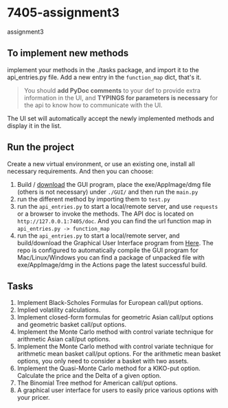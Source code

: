 # 7405-assignment3
assignment3

## To implement new methods
implement your methods in the ./tasks package, and import it to the api_entries.py file.
Add a new entry in the `function_map` dict, that's it.
> You should **add PyDoc comments** to your def to provide extra information in the UI,
> and **TYPINGS for parameters is necessary** for the api to know how to communicate with the UI.
   
The UI set will automatically accept the newly implemented methods and display it in the list.

## Run the project
Create a new virtual environment, or use an existing one, install all necessary requirements.
And then you can choose:
1. Build / [download](https://github.com/Xrondev/HKU7405-optionPricer-UI) the GUI program, place the exe/AppImage/dmg file (others is not necessary) under `./GUI/` 
and then run the `main.py`
2. run the different method by importing them to `test.py`
3. run the `api_entries.py` to start a local/remote server, and use `requests` or a browser to invoke the methods. The
API doc is located on `http://127.0.0.1:7405/doc`. And you can find the url function map in `api_entries.py -> function_map`
4. run the `api_entries.py` to start a local/remote server, and build/download the Graphical User Interface program from
[Here](https://github.com/Xrondev/HKU7405-optionPricer-UI). The repo is configured to automatically compile the GUI program for Mac/Linux/Windows
you can find a package of unpacked file with exe/AppImage/dmg in the Actions page the latest successful build.

## Tasks

1. Implement Black-Scholes Formulas for European call/put options.
2. Implied volatility calculations.
3. Implement closed-form formulas for geometric Asian call/put options and geometric basket
call/put options.
4. Implement the Monte Carlo method with control variate technique for arithmetic Asian
call/put options.
5. Implement the Monte Carlo method with control variate technique for arithmetic mean
basket call/put options. For the arithmetic mean basket options, you only need to
consider a basket with two assets.
6. Implement the Quasi-Monte Carlo method for a KIKO-put option. Calculate the price
and the Delta of a given option.
7. The Binomial Tree method for American call/put options.
8. A graphical user interface for users to easily price various options with your pricer.